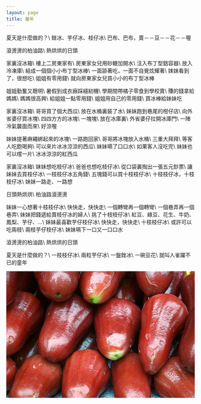 ```yaml
---
layout: page
title: 童年
---
```


夏天是什麼做的？\\
銼冰、芋仔冰、枝仔冰\\
巴布、巴布，賣－－豆－－花－－喔

滾燙燙的柏油路\\
熱烘烘的日頭

家裏沒冰箱\\
樓上二房東家有\\
房東家女兒用砂糖加開水\\
注入布丁型鋁容器\\
放入冷凍庫\\
結成一個個小小布丁型冰棒\\
一面舔著吃，一面不自覺炫耀著\\
妺妺看到了，很想吃\\
姐姐有零用錢\\
就向房東家女兒買小小的布丁型冰棒

姐姐勤奮又聰明\\
暑假到成衣廠踩縫紉機\\
學期間帶橘子零食到學校賣\\
賺的錢拿給媽媽\\
媽媽很高興\\
給姐姐一點零用錢\\
姐姐用自己的零用錢\\
買冰棒給妹妹吃

家裏沒冰箱\\
哥哥買了個大西瓜\\
放在水桶裏裝了水\\
妹妹跑到巷尾的柑仔店\\
向外省婆仔買冰塊\\
四四方方的冰塊\\
一塊塊\\
放在冰庫裏\\
外省婆仔拉開冰庫門\\
一陣冷氣襲面而來\\
好涼喔

妹妹提著麻繩綁起來的冰塊\\
一路跑回家\\
哥哥將冰塊放入水桶\\
三重大拜拜\\
等客人吃飽喝夠\\
可以來片冰冰涼涼的西瓜\\
妹妹嚥了口口水\\
如果客人沒吃完\\
妹妹也可以嚐一片\\
冰冰涼涼的紅西瓜

家裏沒冰箱\\
妹妹想吃枝仔冰\\
爸爸也想吃枝仔冰\\
從口袋裏掏出一張五元鈔票\\
讓妹妹去買枝仔冰\\
一枝枝仔冰五角錢\\
五塊錢可以買十枝枝仔冰\\
十枝枝仔冰，十枝枝仔冰\\
妹妹一路走、一路想

日頭熱烘烘\\
柏油路滾燙燙

妹妹一心想著十枝枝仔冰\\
快快走，快快走\\
一個轉彎再一個轉彎\\
一個巷弄再一個巷弄\\
妹妹把錢遞給賣枝仔冰的婦人\\
挑了十枝枝仔冰\\
紅豆、綠豆、花生、牛奶、鳳梨、芋仔、…\\
妹妹最喜歡芋仔枝仔冰\\
快快走，快快走\\
十枝枝仔冰\\
或許可以吃兩枝\\
兩枝芋仔枝仔冰\\
妹妹嚥下一口又一口口水

滾燙燙的柏油路\\
熱烘烘的日頭

夏天是什麼做的？\\
一枝枝仔冰\\
兩粒芋仔冰\\
一盤銼冰\\
一碗豆花\\
就叫人雀躍不已的童年



![lilimist](/images/food/Food2010-04-15_P6924-800x.jpg "蓮霧")

